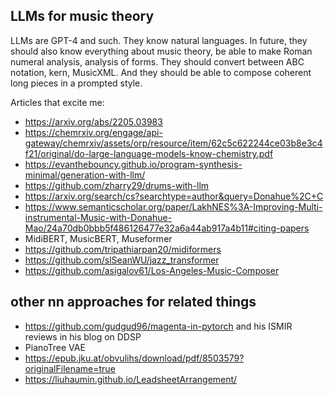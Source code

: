 LLMs for music theory
---

LLMs are GPT-4 and such. They know natural languages. In future, they should also know everything about music theory, be able to make Roman numeral 
analysis, analysis of forms. They should convert between ABC notation, kern, MusicXML. And they should be able to compose coherent long pieces in a prompted style.

Articles that excite me:
- https://arxiv.org/abs/2205.03983
- https://chemrxiv.org/engage/api-gateway/chemrxiv/assets/orp/resource/item/62c5c622244ce03b8e3c4f21/original/do-large-language-models-know-chemistry.pdf
- https://evanthebouncy.github.io/program-synthesis-minimal/generation-with-llm/
- https://github.com/zharry29/drums-with-llm
- https://arxiv.org/search/cs?searchtype=author&query=Donahue%2C+C
- https://www.semanticscholar.org/paper/LakhNES%3A-Improving-Multi-instrumental-Music-with-Donahue-Mao/24a70db0bbb5f486126477e32a6a44ab917a4b11#citing-papers
- MidiBERT, MusicBERT, Museformer
- https://github.com/tripathiarpan20/midiformers
- https://github.com/slSeanWU/jazz_transformer
- https://github.com/asigalov61/Los-Angeles-Music-Composer

other nn approaches for related things
---
- https://github.com/gudgud96/magenta-in-pytorch and his ISMIR reviews in his blog on DDSP
- PianoTree VAE
- https://epub.jku.at/obvulihs/download/pdf/8503579?originalFilename=true
- https://liuhaumin.github.io/LeadsheetArrangement/
